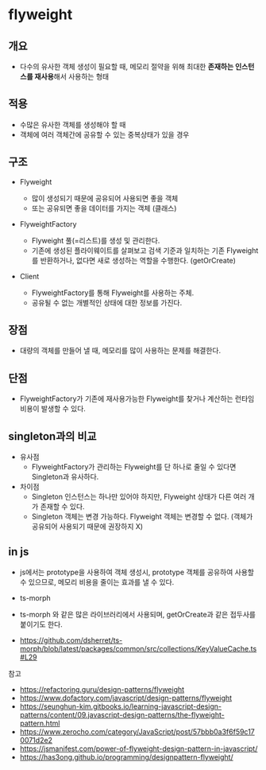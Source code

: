 # flyweight

## 개요

- 다수의 유사한 객체 생성이 필요할 때, 메모리 절약을 위해 최대한 **존재하는 인스턴스를 재사용**해서 사용하는 형태

## 적용

- 수많은 유사한 객체를 생성해야 할 때
- 객체에 여러 객체간에 공유할 수 있는 중복상태가 있을 경우

## 구조

- Flyweight

  - 많이 생성되기 때문에 공유되어 사용되면 좋을 객체
  - 또는 공유되면 좋을 데이터를 가지는 객체 (클래스)

- FlyweightFactory

  - Flyweight 풀(=리스트)를 생성 및 관리한다.
  - 기존에 생성된 플라이웨이트를 살펴보고 검색 기준과 일치하는 기존 Flyweight를 반환하거나, 없다면 새로 생성하는 역할을 수행한다. (getOrCreate)

- Client
  - FlyweightFactory를 통해 Flyweight를 사용하는 주체.
  - 공유될 수 없는 개별적인 상태에 대한 정보를 가진다.

## 장점

- 대량의 객체를 만들어 낼 때, 메모리를 많이 사용하는 문제를 해결한다.

## 단점

- FlyweightFactory가 기존에 재사용가능한 Flyweight를 찾거나 계산하는 런타임 비용이 발생할 수 있다.

## singleton과의 비교

- 유사점
  - FlyweightFactory가 관리하는 Flyweight를 단 하나로 줄일 수 있다면 Singleton과 유사하다.
- 차이점
  - Singleton 인스턴스는 하나만 있어야 하지만, Flyweight 상태가 다른 여러 개가 존재할 수 있다.
  - Singleton 객체는 변경 가능하다. Flyweight 객체는 변경할 수 없다. (객체가 공유되어 사용되기 때문에 권장하지 X)

## in js

- js에서는 prototype을 사용하여 객체 생성시, prototype 객체를 공유하여 사용할 수 있으므로, 메모리 비용을 줄이는 효과를 낼 수 있다.

- ts-morph

- ts-morph 와 같은 많은 라이브러리에서 사용되며, getOrCreate과 같은 접두사를 붙이기도 한다.
- https://github.com/dsherret/ts-morph/blob/latest/packages/common/src/collections/KeyValueCache.ts#L29

참고

- https://refactoring.guru/design-patterns/flyweight
- https://www.dofactory.com/javascript/design-patterns/flyweight
- https://seunghun-kim.gitbooks.io/learning-javascript-design-patterns/content/09.javascript-design-patterns/the-flyweight-pattern.html
- https://www.zerocho.com/category/JavaScript/post/57bbb0a3f6f59c170071d2e2
- https://jsmanifest.com/power-of-flyweight-design-pattern-in-javascript/
- https://has3ong.github.io/programming/designpattern-flyweight/
